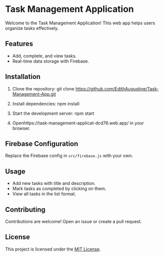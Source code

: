 # Task Management Application

Welcome to the Task Management Application! This web app helps users organize tasks effectively.

## Features

- Add, complete, and view tasks.
- Real-time data storage with Firebase.

## Installation

1. Clone the repository:
git clone https://github.com/EdithAugustine/Task-Management-App.git


2. Install dependencies:
npm install


3. Start the development server:
npm start


4. Openhttps://task-management-applicat-dcd76.web.app/  in your browser.

## Firebase Configuration

Replace the Firebase config in `src/firebase.js` with your own.

## Usage

- Add new tasks with title and description.
- Mark tasks as completed by clicking on them.
- View all tasks in the list format.

## Contributing

Contributions are welcome! Open an issue or create a pull request.

## License

This project is licensed under the [MIT License](LICENSE).
